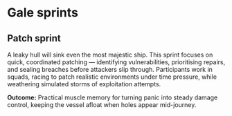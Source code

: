 # Gale sprints

## Patch sprint

A leaky hull will sink even the most majestic ship. This sprint focuses on quick, coordinated patching — identifying 
vulnerabilities, prioritising repairs, and sealing breaches before attackers slip through. Participants work in 
squads, racing to patch realistic environments under time pressure, while weathering simulated storms of exploitation 
attempts.

**Outcome:** Practical muscle memory for turning panic into steady damage control, keeping the vessel afloat when holes appear mid-journey.
